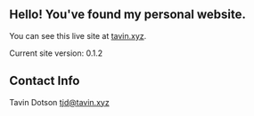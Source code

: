 ## Hello! You've found my personal website.

You can see this live site at [tavin.xyz](https://tavin.xyz).

Current site version: 0.1.2

## Contact Info

Tavin Dotson
[tjd@tavin.xyz](mailto:tjd@tavin.xyz)
